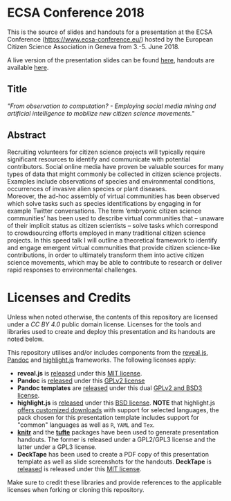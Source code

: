 # ECSA Conference 2018
This is the source of slides and handouts for a presentation at the ECSA Conference (https://www.ecsa-conference.eu/) hosted by the European Citizen Science Association in Geneva from 3.-5. June 2018.

A live version of the presentation slides can be found [here](https://sdaume.github.io/2018-ECSA-Social-Computation), handouts are available [here](https://sdaume.github.io/2018-ECSA-Social-Computation/handouts).

## Title 
*"From observation to computation? - Employing social media mining and artificial intelligence to mobilize new citizen science movements."*


## Abstract
Recruiting volunteers for citizen science projects will typically require significant resources to identify and communicate with potential contributors.  Social online media have proven be valuable sources for many types of data that might commonly be collected in citizen science projects. Examples include observations of species and environmental conditions, occurrences of invasive alien species or plant diseases.  
Moreover, the ad-hoc assembly of virtual communities has been observed which solve tasks such as species identifications by engaging in for example Twitter conversations. The term ‘embryonic citizen science communities’ has been used to describe virtual communities that – unaware of their implicit status as citizen scientists – solve tasks which correspond to crowdsourcing efforts employed in many traditional citizen science projects. 
In this speed talk I will outline a theoretical framework to identify and engage emergent virtual communities that provide citizen science-like contributions, in order to ultimately transform them into active citizen science movements, which may be able to contribute to research or deliver rapid responses to environmental challenges.



# Licenses and Credits
Unless when noted otherwise, the contents of this repository are licensed under a *CC BY 4.0* public domain license. Licenses for the tools and libraries used to create and deploy this presentation and its handouts are noted below.

This repository utilises and/or includes components from the [reveal.js](https://revealjs.com/), [Pandoc](https://pandoc.org/) and [highlight.js](https://highlightjs.org) frameworks. The following licenses apply:

* **reveal.js** is [released](https://github.com/hakimel/reveal.js) under this [MIT license](https://github.com/hakimel/reveal.js/blob/master/LICENSE).
* **Pandoc** is [released](https://github.com/jgm/pandoc) under this [GPLv2 license](https://github.com/jgm/pandoc/blob/master/COPYRIGHT)
* **Pandoc templates** are [released](https://github.com/jgm/pandoc/tree/master/data/templates) under this dual [GPLv2 and BSD3 license](https://github.com/jgm/pandoc/blob/master/data/templates/README.markdown). 
* **highlight.js** is [released](https://github.com/isagalaev/highlight.js) under this [BSD license](https://github.com/isagalaev/highlight.js/blob/master/LICENSE). **NOTE** that highlight.js [offers customized downloads](https://highlightjs.org/download/) with support for selected languages, the pack chosen for this presentation template includes support for "common" languages as well as `R`, `YAML` and `Tex`.
* **[knitr](https://github.com/yihui/knitr)** and the **[tufte](https://github.com/rstudio/tufte)** packages have been used to generate presentation handouts. The former is released under a GPL2/GPL3 license and the latter under a GPL3 license.
* **DeckTape** has been used to create a PDF copy of this presentation template as well as slide screenshots for the handouts. **DeckTape** is [released](https://github.com/astefanutti/decktape) is released under this [MIT license](https://github.com/astefanutti/decktape/blob/master/LICENSE).

Make sure to credit these libraries and provide references to the applicable licenses when forking or cloning this repository.


